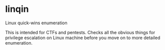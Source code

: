 # linqin
Linux quick-wins enumeration

This is intended for CTFs and pentests.
Checks all the obvious things for privilege escalation on Linux machine before you move on to more detailed enumeration.
